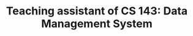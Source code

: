 ---
title: "Teaching assistant of CS 143: Data Management System"
collection: teaching
type: "Undergraduate"
venue: "UCLA"
quarter: Fall 2021 
---